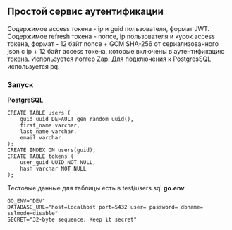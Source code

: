 ## Простой сервис аутентификации
Содержимое access токена - ip и guid пользователя, формат JWT.
Содержимое refresh токена - nonce, ip пользователя и кусок access токена,
формат - 12 байт nonce + GCM SHA-256 от сериализованного json с ip + 12 байт access токена, которые включены в аутентификацию токена.
Используется логгер Zap. Для подключения к PostgresSQL используется pq.
### Запуск
**PostgreSQL**

    CREATE TABLE users (
        guid uuid DEFAULT gen_random_uuid(),
        first_name varchar,
        last_name varchar,
        email varchar
    );
    CREATE INDEX ON users(guid);
    CREATE TABLE tokens (
        user_guid UUID NOT NULL,
        hash varchar NOT NULL
    );
   Тестовые данные для таблицы есть в test/users.sql
**go.env**

    GO_ENV="DEV"
    DATABASE_URL="host=localhost port=5432 user= password= dbname= sslmode=disable"
    SECRET="32-byte sequence. Keep it secret"